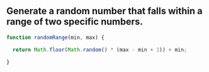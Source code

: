 ## Generate a random number that falls within a range of two specific numbers.

```js
function randomRange(min, max) {

  return Math.floor(Math.random() * (max - min + 1)) + min; 

}
```
